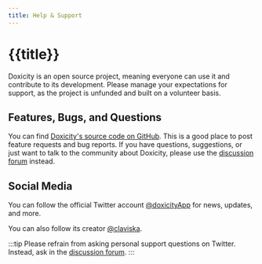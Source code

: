 ```yaml
---
title: Help & Support
---
```


# {{title}}

Doxicity is an open source project, meaning everyone can use it and contribute to its development. Please manage your expectations for support, as the project is unfunded and built on a volunteer basis.

## Features, Bugs, and Questions

You can find [Doxicity's source code on GitHub](https://github.com/claviska/doxicity). This is a good place to post feature requests and bug reports. If you have questions, suggestions, or just want to talk to the community about Doxicity, please use the [discussion forum](https://github.com/claviska/doxicity/discussions/) instead.

## Social Media

You can follow the official Twitter account [@doxicityApp](https://twitter.com/doxicityApp) for news, updates, and more.

You can also follow its creator [@claviska](https://twitter.com/claviska).

:::tip
Please refrain from asking personal support questions on Twitter. Instead, ask in the [discussion forum](https://github.com/claviska/doxicity/discussions/categories/q-a).
:::
